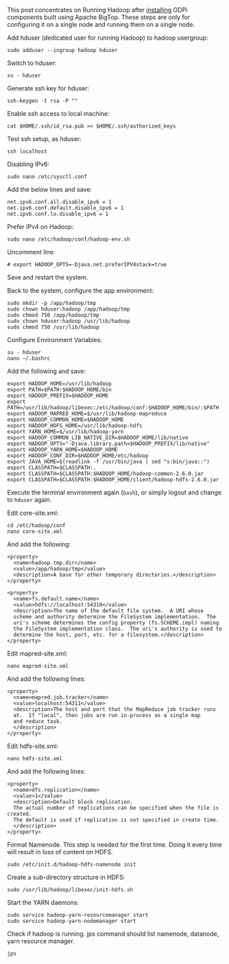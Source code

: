 This post concentrates on Running Hadoop after [installing](https://github.com/96boards/documentation/wiki/ODPi-Hadoop-Installation) ODPi components built using Apache BigTop. These steps are only for configuring it on a single node and running them on a single node.

Add hduser (dedicated user for running Hadoop) to hadoop usergroup:

    sudo adduser --ingroup hadoop hduser

Switch to hduser:

    su - hduser

Generate ssh key for hduser:

    ssh-keygen -t rsa -P ""

Enable ssh access to local machine:

    cat $HOME/.ssh/id_rsa.pub >> $HOME/.ssh/authorized_keys

Test ssh setup, as hduser:

    ssh localhost

Disabling IPv6:

    sudo nano /etc/sysctl.conf

Add the below lines and save:

    net.ipv6.conf.all.disable_ipv6 = 1
    net.ipv6.conf.default.disable_ipv6 = 1
    net.ipv6.conf.lo.disable_ipv6 = 1

Prefer IPv4 on Hadoop:

    sudo nano /etc/hadoop/conf/hadoop-env.sh

Uncomment line:

    # export HADOOP_OPTS=-Djava.net.preferIPV4stack=true

Save and restart the system.

Back to the system, configure the app environment:

    sudo mkdir -p /app/hadoop/tmp
    sudo chown hduser:hadoop /app/hadoop/tmp
    sudo chmod 750 /app/hadoop/tmp
    sudo chown hduser:hadoop /usr/lib/hadoop
    sudo chmod 750 /usr/lib/hadoop

Configure Environment Variables:

    su - hduser
    nano ~/.bashrc

Add the following and save:

    export HADOOP_HOME=/usr/lib/hadoop
    export PATH=$PATH:$HADOOP_HOME/bin
    export HADOOP_PREFIX=$HADOOP_HOME
    export PATH=/usr/lib/hadoop/libexec:/etc/hadoop/conf:$HADOOP_HOME/bin/:$PATH
    export HADOOP_MAPRED_HOME=$/usr/lib/hadoop-mapreduce
    export HADOOP_COMMON_HOME=$HADOOP_HOME
    export HADOOP_HDFS_HOME=/usr/lib/hadoop-hdfs
    export YARN_HOME=$/usr/lib/hadoop-yarn
    export HADOOP_COMMON_LIB_NATIVE_DIR=$HADOOP_HOME/lib/native
    export HADOOP_OPTS="-Djava.library.path=$HADOOP_PREFIX/lib/native"
    export HADOOP_YARN_HOME=$HADOOP_HOME
    export HADOOP_CONF_DIR=$HADOOP_HOME/etc/hadoop
    export JAVA_HOME=$(readlink -f /usr/bin/java | sed "s:bin/java::")
    export CLASSPATH=$CLASSPATH:.
    export CLASSPATH=$CLASSPATH:$HADOOP_HOME/hadoop-common-2.6.0.jar
    export CLASSPATH=$CLASSPATH:$HADOOP_HOME/client/hadoop-hdfs-2.6.0.jar

Execute the terminal environment again (`bash`), or simply logout and change to `hduser` again.

Edit core-site.xml:

    cd /etc/hadoop/conf
    nano core-site.xml

And add the following:

    <property>
      <name>hadoop.tmp.dir</name>
      <value>/app/hadoop/tmp</value>
      <description>A base for other temporary directories.</description>
    </property>

    <property>
      <name>fs.default.name</name>
      <value>hdfs://localhost:54310</value>
      <description>The name of the default file system.  A URI whose
      scheme and authority determine the FileSystem implementation.  The
      uri's scheme determines the config property (fs.SCHEME.impl) naming
      the FileSystem implementation class.  The uri's authority is used to
      determine the host, port, etc. for a filesystem.</description>
    </property>

Edit mapred-site.xml:

    nano mapred-site.xml

And add the following lines: 

    <property>
      <name>mapred.job.tracker</name>
      <value>localhost:54311</value>
      <description>The host and port that the MapReduce job tracker runs
      at.  If "local", then jobs are run in-process as a single map
      and reduce task.
      </description>
    </property>

Edit hdfs-site.xml:

    nano hdfs-site.xml

And add the following lines:

    <property>
      <name>dfs.replication</name>
      <value>1</value>
      <description>Default block replication.
      The actual number of replications can be specified when the file is created.
      The default is used if replication is not specified in create time.
      </description>
    </property>

Format Namenode. This step is needed for the first time. Doing it every time will result in loss of content on HDFS.

    sudo /etc/init.d/hadoop-hdfs-namenode init

Create a sub-directory structure in HDFS:

    sudo /usr/lib/hadoop/libexec/init-hdfs.sh

Start the YARN daemons:

    sudo service hadoop-yarn-resourcemanager start
    sudo service hadoop-yarn-nodemanager start

Check if hadoop is running. jps command should list namenode, datanode, yarn resource manager.

    jps